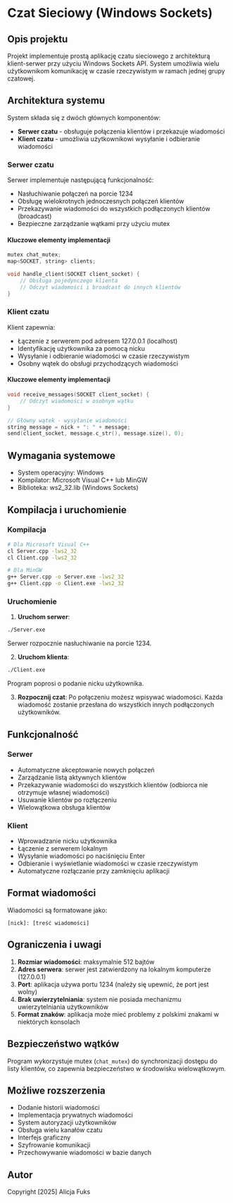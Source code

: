 # Czat Sieciowy (Windows Sockets)

## Opis projektu

Projekt implementuje prostą aplikację czatu sieciowego z architekturą klient-serwer przy użyciu Windows Sockets API. System umożliwia wielu użytkownikom komunikację w czasie rzeczywistym w ramach jednej grupy czatowej.

## Architektura systemu

System składa się z dwóch głównych komponentów:
- **Serwer czatu** - obsługuje połączenia klientów i przekazuje wiadomości
- **Klient czatu** - umożliwia użytkownikowi wysyłanie i odbieranie wiadomości

### Serwer czatu

Serwer implementuje następującą funkcjonalność:
- Nasłuchiwanie połączeń na porcie 1234
- Obsługę wielokrotnych jednoczesnych połączeń klientów
- Przekazywanie wiadomości do wszystkich podłączonych klientów (broadcast)
- Bezpieczne zarządzanie wątkami przy użyciu mutex

#### Kluczowe elementy implementacji

```cpp
mutex chat_mutex;
map<SOCKET, string> clients;

void handle_client(SOCKET client_socket) {
    // Obsługa pojedynczego klienta
    // Odczyt wiadomości i broadcast do innych klientów
}
```

### Klient czatu

Klient zapewnia:
- Łączenie z serwerem pod adresem 127.0.0.1 (localhost)
- Identyfikację użytkownika za pomocą nicku
- Wysyłanie i odbieranie wiadomości w czasie rzeczywistym
- Osobny wątek do obsługi przychodzących wiadomości

#### Kluczowe elementy implementacji

```cpp
void receive_messages(SOCKET client_socket) {
    // Odczyt wiadomości w osobnym wątku
}

// Główny wątek - wysyłanie wiadomości
string message = nick + ": " + message;
send(client_socket, message.c_str(), message.size(), 0);
```

## Wymagania systemowe

- System operacyjny: Windows
- Kompilator: Microsoft Visual C++ lub MinGW
- Biblioteka: ws2_32.lib (Windows Sockets)

## Kompilacja i uruchomienie

### Kompilacja
```bash
# Dla Microsoft Visual C++
cl Server.cpp -lws2_32
cl Client.cpp -lws2_32

# Dla MinGW
g++ Server.cpp -o Server.exe -lws2_32
g++ Client.cpp -o Client.exe -lws2_32
```

### Uruchomienie

1. **Uruchom serwer**:
```bash
./Server.exe
```
Serwer rozpocznie nasłuchiwanie na porcie 1234.

2. **Uruchom klienta**:
```bash
./Client.exe
```
Program poprosi o podanie nicku użytkownika.

3. **Rozpocznij czat**:
Po połączeniu możesz wpisywać wiadomości. Każda wiadomość zostanie przesłana do wszystkich innych podłączonych użytkowników.

## Funkcjonalność

### Serwer
- Automatyczne akceptowanie nowych połączeń
- Zarządzanie listą aktywnych klientów
- Przekazywanie wiadomości do wszystkich klientów (odbiorca nie otrzymuje własnej wiadomości)
- Usuwanie klientów po rozłączeniu
- Wielowątkowa obsługa klientów

### Klient
- Wprowadzanie nicku użytkownika
- Łączenie z serwerem lokalnym
- Wysyłanie wiadomości po naciśnięciu Enter
- Odbieranie i wyświetlanie wiadomości w czasie rzeczywistym
- Automatyczne rozłączanie przy zamknięciu aplikacji

## Format wiadomości

Wiadomości są formatowane jako:
```
[nick]: [treść wiadomości]
```

## Ograniczenia i uwagi

1. **Rozmiar wiadomości**: maksymalnie 512 bajtów
2. **Adres serwera**: serwer jest zatwierdzony na lokalnym komputerze (127.0.0.1)
3. **Port**: aplikacja używa portu 1234 (należy się upewnić, że port jest wolny)
4. **Brak uwierzytelniania**: system nie posiada mechanizmu uwierzytelniania użytkowników
5. **Format znaków**: aplikacja może mieć problemy z polskimi znakami w niektórych konsolach

## Bezpieczeństwo wątków

Program wykorzystuje mutex (`chat_mutex`) do synchronizacji dostępu do listy klientów, co zapewnia bezpieczeństwo w środowisku wielowątkowym.

## Możliwe rozszerzenia

- Dodanie historii wiadomości
- Implementacja prywatnych wiadomości
- System autoryzacji użytkowników
- Obsługa wielu kanałów czatu
- Interfejs graficzny
- Szyfrowanie komunikacji
- Przechowywanie wiadomości w bazie danych

## Autor

Copyright [2025] Alicja Fuks
